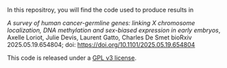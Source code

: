 In this repositroy, you will find the code used to produce results in

*A survey of human cancer-germline genes: linking X chromosome localization, DNA methylation and sex-biased expression in early embryos*, Axelle Loriot, Julie Devis, Laurent Gatto, Charles De Smet bioRxiv 2025.05.19.654804; doi: https://doi.org/10.1101/2025.05.19.654804 

This code is released under a [GPL v3 license](https://www.gnu.org/licenses/gpl-3.0.en.html#license-text). 
